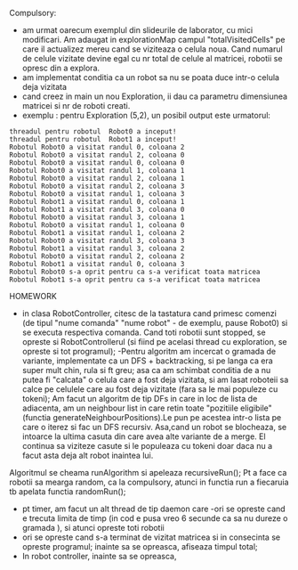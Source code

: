 Compulsory:
- am urmat oarecum exemplul din slideurile
de laborator, cu mici modificari. Am adaugat in explorationMap
campul "totalVisitedCells" pe care il actualizez
mereu cand se viziteaza o celula noua. Cand numarul de celule vizitate
devine egal cu nr total de celule al matricei, robotii se opresc din a explora.
- am implementat conditia ca un robot sa nu se poata duce intr-o celula deja vizitata
- cand creez in main un nou Exploration, ii dau ca parametru
dimensiunea matricei si nr de roboti creati.
- exemplu : pentru Exploration (5,2), un posibil output este urmatorul:
```
threadul pentru robotul  Robot0 a inceput!
threadul pentru robotul  Robot1 a inceput!
Robotul Robot0 a visitat randul 0, coloana 2
Robotul Robot0 a visitat randul 2, coloana 0
Robotul Robot0 a visitat randul 0, coloana 0
Robotul Robot0 a visitat randul 1, coloana 1
Robotul Robot0 a visitat randul 2, coloana 1
Robotul Robot0 a visitat randul 2, coloana 3
Robotul Robot0 a visitat randul 1, coloana 3
Robotul Robot1 a visitat randul 0, coloana 1
Robotul Robot1 a visitat randul 3, coloana 0
Robotul Robot0 a visitat randul 3, coloana 1
Robotul Robot0 a visitat randul 1, coloana 0
Robotul Robot1 a visitat randul 1, coloana 2
Robotul Robot0 a visitat randul 3, coloana 3
Robotul Robot1 a visitat randul 3, coloana 2
Robotul Robot0 a visitat randul 2, coloana 2
Robotul Robot1 a visitat randul 0, coloana 3
Robotul Robot0 s-a oprit pentru ca s-a verificat toata matricea
Robotul Robot1 s-a oprit pentru ca s-a verificat toata matricea
```

HOMEWORK
- in clasa RobotController, citesc de la tastatura cand primesc comenzi
(de tipul "nume comanda" "nume robot" - de exemplu, pause Robot0) si se executa
respectiva comanda. Cand toti robotii sunt stopped, se opreste si RobotControllerul
  (si fiind pe acelasi thread cu exploration, se opreste si tot programul);
-Pentru algoritm am incercat o gramada de variante, implementate ca un DFS + backtracking,
si pe langa ca era super mult chin, rula si ft greu; asa ca am schimbat conditia de a nu putea fi "calcata"
o celula care a fost deja vizitata, si am lasat roboteii sa calce pe celulele care au fost deja vizitate (fara sa le mai populeze cu tokeni);
Am facut un algoritm de tip DFs in care in loc de lista de adiacenta, am un neighbour list in care retin toate
"pozitiile eligibile" (functia generateNeighbourPositions).Le pun pe acestea intr-o lista
pe care o iterez si fac un DFS recursiv. Asa,cand un robot se blocheaza, se intoarce la ultima casuta din care avea alte variante de a merge.
El continua sa viziteze casute si le populeaza cu tokeni doar daca nu a facut asta deja alt robot inaintea lui.

Algoritmul se cheama runAlgorithm si apeleaza recursiveRun(); Pt a face ca robotii sa mearga random,
ca la compulsory, atunci in functia run a fiecaruia tb apelata functia randomRun();

- pt timer, am facut un alt thread de tip daemon care
  -ori se opreste cand e trecuta limita de timp (in cod e pusa vreo 6 secunde ca sa nu dureze o gramada ),
si atunci opreste toti robotii
- ori se opreste cand s-a terminat de vizitat matricea si in consecinta se opreste programul; inainte sa se opreasca,
afiseaza timpul total;
- In robot controller, inainte sa se opreasca,